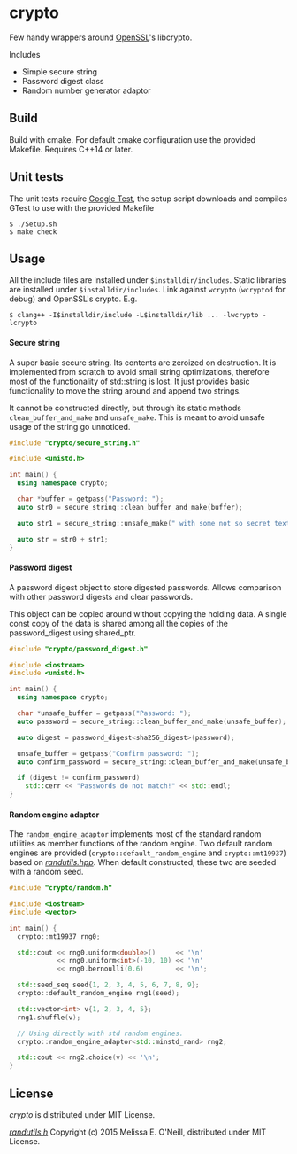 crypto
======

Few handy wrappers around [OpenSSL](https://www.openssl.org/)'s libcrypto.

Includes

  * Simple secure string
  * Password digest class
  * Random number generator adaptor

Build
-----

Build with cmake. For default cmake configuration use the provided Makefile.
Requires C++14 or later.

Unit tests
----------

The unit tests require [Google Test](https://github.com/google/googletest), the
setup script downloads and compiles GTest to use with the provided Makefile

    $ ./Setup.sh
    $ make check

Usage
-----

All the include files are installed under `$installdir/includes`. Static
libraries are installed under `$installdir/includes`. Link against
`wcrypto` (`wcryptod` for debug) and OpenSSL's crypto. E.g.

    $ clang++ -I$installdir/include -L$installdir/lib ... -lwcrypto -lcrypto

#### Secure string

A super basic secure string. Its contents are zeroized on destruction. It is
implemented from scratch to avoid small string optimizations, therefore most of
the functionality of std::string is lost. It just provides basic functionality
to move the string around and append two strings.

It cannot be constructed directly, but through its static methods
`clean_buffer_and_make` and `unsafe_make`. This is meant to avoid unsafe usage
of the string go unnoticed.

```cpp
#include "crypto/secure_string.h"

#include <unistd.h>

int main() {
  using namespace crypto;

  char *buffer = getpass("Password: ");
  auto str0 = secure_string::clean_buffer_and_make(buffer);

  auto str1 = secure_string::unsafe_make(" with some not so secret text");

  auto str = str0 + str1;
}
```

#### Password digest

A password digest object to store digested passwords. Allows comparison with
other password digests and clear passwords.

This object can be copied around without copying the holding data. A single
const copy of the data is shared among all the copies of the password_digest
using shared_ptr.

```cpp
#include "crypto/password_digest.h"

#include <iostream>
#include <unistd.h>

int main() {
  using namespace crypto;

  char *unsafe_buffer = getpass("Password: ");
  auto password = secure_string::clean_buffer_and_make(unsafe_buffer);

  auto digest = password_digest<sha256_digest>(password);

  unsafe_buffer = getpass("Confirm password: ");
  auto confirm_password = secure_string::clean_buffer_and_make(unsafe_buffer);

  if (digest != confirm_password)
    std::cerr << "Passwords do not match!" << std::endl;
}
```

#### Random engine adaptor

The `random_engine_adaptor` implements most of the standard random utilities as
member functions of the random engine. Two default random engines are provided
(`crypto::default_random_engine` and `crypto::mt19937`) based on
[_randutils.hpp_](https://gist.github.com/imneme/540829265469e673d045). When
default constructed, these two are seeded with a random seed.

```cpp
#include "crypto/random.h"

#include <iostream>
#include <vector>

int main() {
  crypto::mt19937 rng0;

  std::cout << rng0.uniform<double>()     << '\n'
            << rng0.uniform<int>(-10, 10) << '\n'
            << rng0.bernoulli(0.6)        << '\n';

  std::seed_seq seed{1, 2, 3, 4, 5, 6, 7, 8, 9};
  crypto::default_random_engine rng1(seed);

  std::vector<int> v{1, 2, 3, 4, 5};
  rng1.shuffle(v);

  // Using directly with std random engines.
  crypto::random_engine_adaptor<std::minstd_rand> rng2;

  std::cout << rng2.choice(v) << '\n';
}
```

License
-------

_crypto_ is distributed under MIT License.

[_randutils.h_](https://gist.github.com/imneme/540829265469e673d045) Copyright
(c) 2015 Melissa E. O'Neill, distributed under MIT License.
